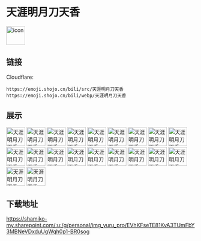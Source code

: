 # 天涯明月刀天香
<img src="https://emoji.shojo.cn/bili/src/天涯明月刀天香/icon.png" width="50" height="50" alt="icon">

## 链接
Cloudflare:
```
https://emoji.shojo.cn/bili/src/天涯明月刀天香
https://emoji.shojo.cn/bili/webp/天涯明月刀天香
```
## 展示
<img src="https://emoji.shojo.cn/bili/src/天涯明月刀天香/天涯明月刀天香-比心.png" width="50" height="50" alt="天涯明月刀天香-比心">
<img src="https://emoji.shojo.cn/bili/src/天涯明月刀天香/天涯明月刀天香-吃瓜.png" width="50" height="50" alt="天涯明月刀天香-吃瓜">
<img src="https://emoji.shojo.cn/bili/src/天涯明月刀天香/天涯明月刀天香-冲鸭.png" width="50" height="50" alt="天涯明月刀天香-冲鸭">
<img src="https://emoji.shojo.cn/bili/src/天涯明月刀天香/天涯明月刀天香-得意.png" width="50" height="50" alt="天涯明月刀天香-得意">
<img src="https://emoji.shojo.cn/bili/src/天涯明月刀天香/天涯明月刀天香-滴汗.png" width="50" height="50" alt="天涯明月刀天香-滴汗">
<img src="https://emoji.shojo.cn/bili/src/天涯明月刀天香/天涯明月刀天香-干杯.png" width="50" height="50" alt="天涯明月刀天香-干杯">
<img src="https://emoji.shojo.cn/bili/src/天涯明月刀天香/天涯明月刀天香-击掌.png" width="50" height="50" alt="天涯明月刀天香-击掌">
<img src="https://emoji.shojo.cn/bili/src/天涯明月刀天香/天涯明月刀天香-锦鲤光环.png" width="50" height="50" alt="天涯明月刀天香-锦鲤光环">
<img src="https://emoji.shojo.cn/bili/src/天涯明月刀天香/天涯明月刀天香-警告.png" width="50" height="50" alt="天涯明月刀天香-警告">
<img src="https://emoji.shojo.cn/bili/src/天涯明月刀天香/天涯明月刀天香-氪.png" width="50" height="50" alt="天涯明月刀天香-氪">
<img src="https://emoji.shojo.cn/bili/src/天涯明月刀天香/天涯明月刀天香-麻了.png" width="50" height="50" alt="天涯明月刀天香-麻了">
<img src="https://emoji.shojo.cn/bili/src/天涯明月刀天香/天涯明月刀天香-破防.png" width="50" height="50" alt="天涯明月刀天香-破防">
<img src="https://emoji.shojo.cn/bili/src/天涯明月刀天香/天涯明月刀天香-闪亮登场.png" width="50" height="50" alt="天涯明月刀天香-闪亮登场">
<img src="https://emoji.shojo.cn/bili/src/天涯明月刀天香/天涯明月刀天香-上班.png" width="50" height="50" alt="天涯明月刀天香-上班">
<img src="https://emoji.shojo.cn/bili/src/天涯明月刀天香/天涯明月刀天香-生气.png" width="50" height="50" alt="天涯明月刀天香-生气">
<img src="https://emoji.shojo.cn/bili/src/天涯明月刀天香/天涯明月刀天香-酸.png" width="50" height="50" alt="天涯明月刀天香-酸">
<img src="https://emoji.shojo.cn/bili/src/天涯明月刀天香/天涯明月刀天香-天下第一.png" width="50" height="50" alt="天涯明月刀天香-天下第一">
<img src="https://emoji.shojo.cn/bili/src/天涯明月刀天香/天涯明月刀天香-问号.png" width="50" height="50" alt="天涯明月刀天香-问号">
<img src="https://emoji.shojo.cn/bili/src/天涯明月刀天香/天涯明月刀天香-羡慕.png" width="50" height="50" alt="天涯明月刀天香-羡慕">
<img src="https://emoji.shojo.cn/bili/src/天涯明月刀天香/天涯明月刀天香-赞.png" width="50" height="50" alt="天涯明月刀天香-赞">

## 下载地址

https://shamiko-my.sharepoint.com/:u:/g/personal/img_yuru_pro/EVhKFseTE81KvA3TUmFbY3MBNeVDxduUgWqh0p1-BR0sog